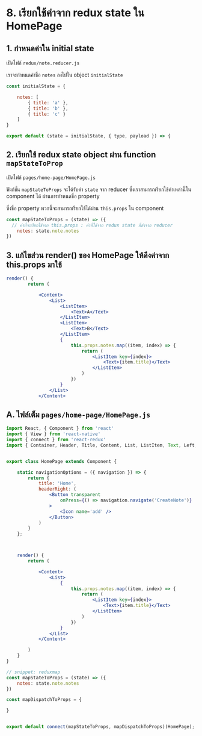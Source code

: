 # 8. เรียกใช้ค่าจาก redux state ใน HomePage

## 1. กำหนดค่าใน initial state 

เปิดไฟล์ `redux/note.reducer.js`

เราจะกำหนดค่าชื่อ `notes` ลงไปใน object `initialState` 

```js
const initialState = {

    notes: [
        { title: 'a' },
        { title: 'b' },
        { title: 'c' }
    ]
}

export default (state = initialState, { type, payload }) => {
```

## 2. เรียกใช้ redux state object ผ่าน function `mapStateToProp`

เปิดไฟล์ `pages/home-page/HomePage.js`

ฟังก์ชั่น `mapStateToProps` จะได้รับค่า `state` จาก reducer ซึ่งเราสามารถเรียกใช้ค่าเหล่านี้ใน component ได้ ผ่านการกำหนดชื่อ property

ซึ่งชื่อ property พวกนี้จะสามารถเรียกใช้ได้ผ่าน `this.props` ใน component

```js
const mapStateToProps = (state) => ({
  // ค่าที่จะเรียกใช้จาก this.props : ค่าที่ได้จาก redux state ที่ส่งจาก reducer  
    notes: state.note.notes
})
```

## 3. แก้ไขส่วน render() ของ HomePage ให้ดึงค่าจาก this.props มาใช้

```jsx
render() {
        return (

            <Content>
                <List>
                    <ListItem>
                        <Text>A</Text>
                    </ListItem>
                    <ListItem>
                        <Text>B</Text>
                    </ListItem>
                    {
                        this.props.notes.map((item, index) => {
                            return (
                                <ListItem key={index}>
                                    <Text>{item.title}</Text>
                                </ListItem>
                            )
                        })
                    }
                </List>
            </Content>
```

## A. ไฟล์เต็ม `pages/home-page/HomePage.js`

```jsx
import React, { Component } from 'react'
import { View } from 'react-native'
import { connect } from 'react-redux'
import { Container, Header, Title, Content, List, ListItem, Text, Left, Right, Body, Button, Icon } from 'native-base';


export class HomePage extends Component {

    static navigationOptions = ({ navigation }) => {
        return {
            title: 'Home',
            headerRight: (
                <Button transparent
                    onPress={() => navigation.navigate('CreateNote')}
                >
                    <Icon name='add' />
                </Button>
            )
        }
    };



    render() {
        return (

            <Content>
                <List>
                    {
                        this.props.notes.map((item, index) => {
                            return (
                                <ListItem key={index}>
                                    <Text>{item.title}</Text>
                                </ListItem>
                            )
                        })
                    }
                </List>
            </Content>

        )
    }
}

// snippet: reduxmap
const mapStateToProps = (state) => ({
    notes: state.note.notes
})

const mapDispatchToProps = {

}


export default connect(mapStateToProps, mapDispatchToProps)(HomePage);
```